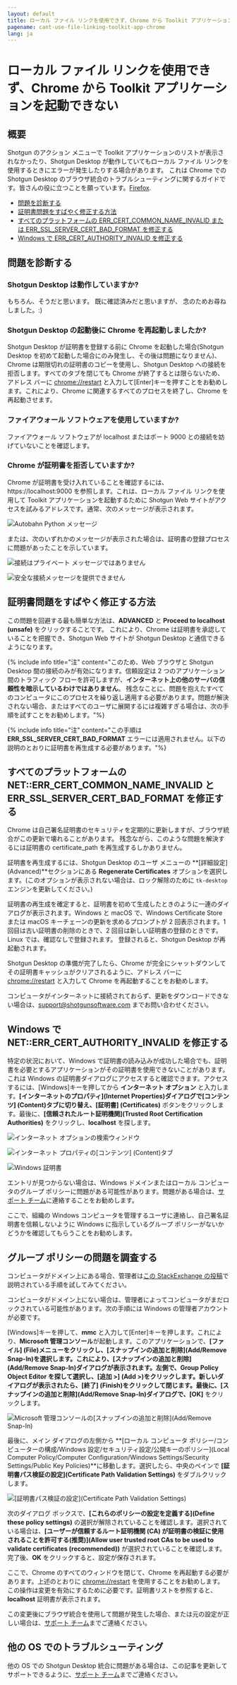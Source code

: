 ```yaml
---
layout: default
title: ローカル ファイル リンクを使用できず、Chrome から Toolkit アプリケーションを起動できない
pagename: cant-use-file-linking-toolkit-app-chrome
lang: ja
---
```


# ローカル ファイル リンクを使用できず、Chrome から Toolkit アプリケーションを起動できない

## 概要

Shotgun のアクション メニューで Toolkit アプリケーションのリストが表示されなかったり、Shotgun Desktop が動作していてもローカル ファイル リンクを使用するときにエラーが発生したりする場合があります。 これは Chrome での Shotgun Desktop のブラウザ統合のトラブルシューティングに関するガイドです。皆さんの役に立つことを願っています。[Firefox]( のための個別のガイドがあります。/cant-use-file-linking-toolkit-app-firefox.md).

- [問題を診断する](#diagnosing-the-issue)
- [証明書問題をすばやく修正する方法](#how-to-quickly-fix-certificate-issues)
- [すべてのプラットフォームの ERR_CERT_COMMON_NAME_INVALID または ERR_SSL_SERVER_CERT_BAD_FORMAT を修正する](#fixing-neterr_cert_common_name_invalid-and-err_ssl_server_cert_bad_format-on-all-platforms)
- [Windows で ERR_CERT_AUTHORITY_INVALID を修正する](#fixing-neterr_cert_authority_invalid-on-windows)

## 問題を診断する

### Shotgun Desktop は動作していますか?

もちろん、そうだと思います。 既に確認済みだと思いますが、 念のためお尋ねしました。:)

### Shotgun Desktop の起動後に Chrome を再起動しましたか?

Shotgun Desktop が証明書を登録する前に Chrome を起動した場合(Shotgun Desktop を初めて起動した場合にのみ発生し、その後は問題になりません)、Chrome は期限切れの証明書のコピーを使用し、Shotgun Desktop への接続を拒否します。すべてのタブを閉じても Chrome が終了するとは限らないため、アドレス バーに [chrome://restart](chrome://restart) と入力して[Enter]キーを押すことをお勧めします。これにより、Chrome に関連するすべてのプロセスを終了し、Chrome を再起動させます。

### ファイアウォール ソフトウェアを使用していますか?

ファイアウォール ソフトウェアが localhost またはポート 9000 との接続を妨げていないことを確認します。

### Chrome が証明書を拒否していますか?

Chrome が証明書を受け入れていることを確認するには、https://localhost:9000 を参照します。これは、ローカル ファイル リンクを使用して Toolkit アプリケーションを起動するために Shotgun Web サイトがアクセスを試みるアドレスです。通常、次のメッセージが表示されます。

![Autobahn Python メッセージ](images/autobahn-python.png)

または、次のいずれかのメッセージが表示された場合は、証明書の登録プロセスに問題があったことを示しています。 

![接続はプライベート メッセージではありません](images/your-connection-is-not-private-chrome.png)

![安全な接続メッセージを提供できません](images/cant-provide-sceure-connection-chrome.png)

## 証明書問題をすばやく修正する方法

この問題を回避する最も簡単な方法は、**ADVANCED** と **Proceed to localhost (unsafe)** をクリックすることです。 これにより、Chrome は証明書を承認していることを把握でき、Shotgun Web サイトが Shotgun Desktop と通信できるようになります。

{% include info title="注" content="このため、Web ブラウザと Shotgun Desktop 間の接続のみが有効になります。信頼設定は 2 つのアプリケーション間のトラフィック フローを許可しますが、**インターネット上の他のサーバの信頼性を暗示しているわけではありません**。 残念なことに、問題を抱えたすべてのコンピュータにこのプロセスを繰り返し適用する必要があります。問題が解決されない場合、またはすべてのユーザに展開するには複雑すぎる場合は、次の手順を試すことをお勧めします。"%}

{% include info title="注" content="この手順は **ERR_SSL_SERVER_CERT_BAD_FORMAT** エラーには適用されません。以下の説明のとおりに証明書を再生成する必要があります。"%}

## すべてのプラットフォームの NET::ERR_CERT_COMMON_NAME_INVALID と ERR_SSL_SERVER_CERT_BAD_FORMAT を修正する

Chrome は自己署名証明書のセキュリティを定期的に更新しますが、ブラウザ統合がこの更新で壊れることがあります。 残念ながら、このような問題を解決するには証明書の certificate_path を再生成するしかありません。

証明書を再生成するには、Shotgun Desktop のユーザ メニューの **[詳細設定] (Advanced)**セクションにある **Regenerate Certificates** オプションを選択します。(このオプションが表示されない場合は、ロック解除のために `tk-desktop` エンジンを更新してください。)

証明書の再生成を確定すると、証明書を初めて生成したときのように一連のダイアログが表示されます。Windows と macOS で、Windows Certificate Store または macOS キーチェーンの更新を求めるプロンプトが 2 回表示されます。1 回目は古い証明書の削除のときで、2 回目は新しい証明書の登録のときです。Linux では、確認なしで登録されます。 登録されると、Shotgun Desktop が再起動されます。

Shotgun Desktop の準備が完了したら、Chrome が完全にシャットダウンしてその証明書キャッシュがクリアされるように、アドレス バーに [chrome://restart](chrome://restart) と入力して Chrome を再起動することをお勧めします。

コンピュータがインターネットに接続されておらず、更新をダウンロードできない場合は、support@shotgunsoftware.com までお問い合わせください。

## Windows で NET::ERR_CERT_AUTHORITY_INVALID を修正する

特定の状況において、Windows で証明書の読み込みが成功した場合でも、証明書を必要とするアプリケーションがその証明書を使用できないことがあります。これは Windows の証明書ダイアログにアクセスすると確認できます。アクセスするには、[Windows]キーを押してから **インターネット オプション** と入力します。**[インターネットのプロパティ](Internet Properties)**ダイアログで**[コンテンツ] (Content)**タブに切り替え、**[証明書] (Certificates)** ボタンをクリックします。最後に、**[信頼されたルート証明機関](Trusted Root Certification Authorities)** をクリックし、**localhost** を探します。

![インターネット オプションの検索ウィンドウ](images/windows-search-internet-options.png)

![インターネット プロパティの[コンテンツ] (Content)タブ](images/windows-internet-properties.png)

![Windows 証明書](images/windows-certificates.png)

エントリが見つからない場合は、Windows ドメインまたはローカル コンピュータのグループ ポリシーに問題がある可能性があります。問題がある場合は、[サポート チーム](https://support.shotgunsoftware.com/hc/requests/new)に連絡することをお勧めします。

ここで、組織の Windows コンピュータを管理するユーザに連絡し、自己署名証明書を信頼しないように Windows に指示しているグループ ポリシーがないかどうかを確認してもらうことをお勧めします。

## グループ ポリシーの問題を調査する

コンピュータがドメイン上にある場合、管理者は[この StackExchange の投稿](https://superuser.com/questions/145394/windows-7-will-not-install-a-root-certificate/642812#642812)で説明されている手順を試してみてください。

コンピュータがドメイン上にない場合は、管理者によってコンピュータがまだロックされている可能性があります。次の手順には Windows の管理者アカウントが必要です。

[Windows]キーを押して、**mmc** と入力して[Enter]キーを押します。これにより、**Microsoft 管理コンソール**が起動します。このアプリケーションで、**[ファイル] (File)**メニューをクリックし、**[スナップインの追加と削除](Add/Remove Snap-In)**を選択します。これにより、**[スナップインの追加と削除](Add/Remove Snap-In)**ダイアログが表示されます。左側で、**Group Policy Object Editor** を探して選択し、**[追加 >] (Add >)**をクリックします。新しいダイアログが表示されたら、**[終了] (Finish)**をクリックして閉じます。最後に、**[スナップインの追加と削除](Add/Remove Snap-In)**ダイアログで、**[OK]** をクリックします。

![Microsoft 管理コンソールの[スナップインの追加と削除](Add/Remove Snap-In)](images/microsoft-management-console.png)

最後に、メイン ダイアログの左側から **[ローカル コンピュータ ポリシー/コンピューターの構成/Windows 設定/セキュリティ設定/公開キーのポリシー](Local Computer Policy/Computer Configuration/Windows Settings/Security Settings/Public Key Policies)**に移動します。選択したら、中央のペインで **[証明書パス検証の設定](Certificate Path Validation Settings)** をダブルクリックします。

![[証明書パス検証の設定](Certificate Path Validation Settings)](images/certificate-path-valiation-settings.png)

次のダイアログ ボックスで、**[これらのポリシーの設定を定義する](Define these policy settings)** の選択が解除されていることを確認します。選択されている場合は、**[ユーザーが信頼するルート証明機関 (CA) が証明書の検証に使用されることを許可する(推奨)](Allow user trusted root CAs to be used to validate certificates (recommended))** が選択されていることを確認します。完了後、**OK** をクリックすると、設定が保存されます。

ここで、Chrome のすべてのウィンドウを閉じて、Chrome を再起動する必要があります。上述のとおりに [chrome://restart](chrome://restart) を使用することをお勧めします。この操作は変更を有効にするために必要です。証明書リストを参照すると、**localhost** 証明書が表示されます。

この変更後にブラウザ統合を使用して問題が発生した場合、または元の設定が正しい場合は、[サポート チーム](https://support.shotgunsoftware.com/hc/requests/new)までご連絡ください。

## 他の OS でのトラブルシューティング

他の OS での Shotgun Desktop 統合に問題がある場合は、この記事を更新してサポートできるように、[サポート チーム](https://support.shotgunsoftware.com/hc/ja/requests/new)までご連絡ください。